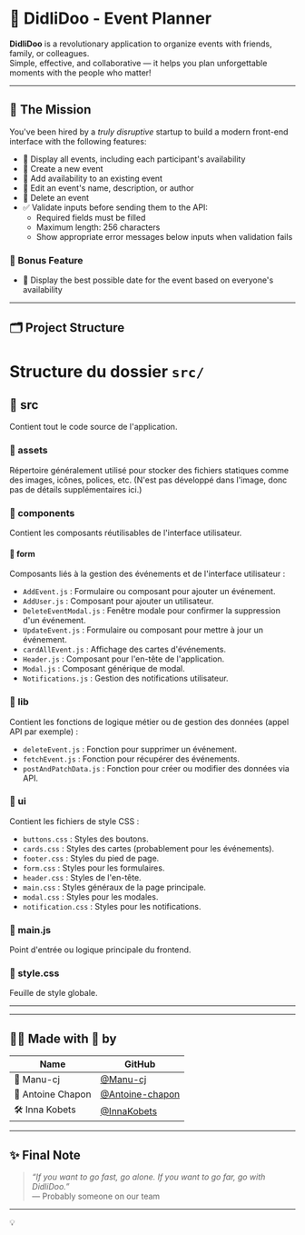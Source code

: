 # 🎉 DidliDoo - Event Planner

**DidliDoo** is a revolutionary application to organize events with friends, family, or colleagues.  
Simple, effective, and collaborative — it helps you plan unforgettable moments with the people who matter!

---

## 🚀 The Mission

You've been hired by a *truly disruptive* startup to build a modern front-end interface with the following features:

- 🌱 Display all events, including each participant's availability  
- 🌱 Create a new event  
- 🌱 Add availability to an existing event  
- 🌱 Edit an event's name, description, or author  
- 🌱 Delete an event  
- ✅ Validate inputs before sending them to the API:
  - Required fields must be filled
  - Maximum length: 256 characters
  - Show appropriate error messages below inputs when validation fails

### 🎁 Bonus Feature

- 🌼 Display the best possible date for the event based on everyone's availability

---

## 🗂️ Project Structure

# Structure du dossier `src/`

## 📁 src
Contient tout le code source de l'application.

### 📁 assets
Répertoire généralement utilisé pour stocker des fichiers statiques comme des images, icônes, polices, etc.
(N'est pas développé dans l'image, donc pas de détails supplémentaires ici.)

### 📁 components
Contient les composants réutilisables de l'interface utilisateur.

#### 📁 form
Composants liés à la gestion des événements et de l'interface utilisateur :
- `AddEvent.js` : Formulaire ou composant pour ajouter un événement.
- `AddUser.js` : Composant pour ajouter un utilisateur.
- `DeleteEventModal.js` : Fenêtre modale pour confirmer la suppression d'un événement.
- `UpdateEvent.js` : Formulaire ou composant pour mettre à jour un événement.
- `cardAllEvent.js` : Affichage des cartes d'événements.
- `Header.js` : Composant pour l'en-tête de l'application.
- `Modal.js` : Composant générique de modal.
- `Notifications.js` : Gestion des notifications utilisateur.

### 📁 lib
Contient les fonctions de logique métier ou de gestion des données (appel API par exemple) :
- `deleteEvent.js` : Fonction pour supprimer un événement.
- `fetchEvent.js` : Fonction pour récupérer des événements.
- `postAndPatchData.js` : Fonction pour créer ou modifier des données via API.

### 📁 ui
Contient les fichiers de style CSS :
- `buttons.css` : Styles des boutons.
- `cards.css` : Styles des cartes (probablement pour les événements).
- `footer.css` : Styles du pied de page.
- `form.css` : Styles pour les formulaires.
- `header.css` : Styles de l'en-tête.
- `main.css` : Styles généraux de la page principale.
- `modal.css` : Styles pour les modales.
- `notification.css` : Styles pour les notifications.

### 📄 main.js
Point d'entrée ou logique principale du frontend.

### 📄 style.css
Feuille de style globale.


---


---

## 👨‍💻 Made with 💙 by

| Name | GitHub |
|------|--------|
| 🧠 Manu-cj | [@Manu-cj](https://github.com/Manu-cj) |
| 🎨 Antoine Chapon | [@Antoine-chapon](https://github.com/Antoine-chap) |
| 🛠️ Inna Kobets | [@InnaKobets](https://github.com/inna77777) |

---

## ✨ Final Note

> *“If you want to go fast, go alone. If you want to go far, go with DidliDoo.”*  
> — Probably someone on our team

---

💡

